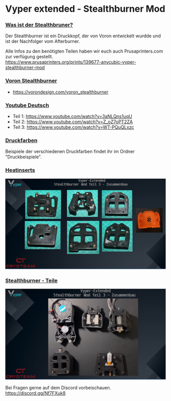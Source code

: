 # Vyper extended - Stealthburner Mod

### <u>Was ist der Stealthbruner?</u> 
  
Der Stealthburner ist ein Druckkopf, der von Voron entwickelt wurdde und ist der Nachfolger vom Afterburner.  
  
Alle Infos zu den benötigten Teilen haben wir euch auch Prusaprinters.com zur verfügung gestellt.  
https://www.prusaprinters.org/prints/139677-anycubic-vyper-stealthburner-mod  
  
  
### <u>Voron Stealthburner</u>  
- https://vorondesign.com/voron_stealthburner

### <u>Youtube Deutsch</u>
- Teil 1: https://www.youtube.com/watch?v=3aNLQns1uqU
- Teil 2: https://www.youtube.com/watch?v=Z_oZ7oPT2ZA
- Teil 3: https://www.youtube.com/watch?v=WT-PQuQLxzc

### <u>Druckfarben</u>  
  
Beispiele der verschiedenen Druckfarben findet ihr im Ordner "Druckbeispiele".  

### <u>Heatinserts</u>

<p align="left">
  <img src="./bilder/heatinserts.png" width="950" title="Heatinserts">
</p>  
  
  
### <u>Stealthburner - Teile</u>  
  
  <p align="left">
  <img src="./bilder/Stealthbruner_Teile.png" width="950" title="Heatinserts">
</p>
  
  
Bei Fragen gerne auf dem Discord vorbeischauen.  
https://discord.gg/Nf7FXuk8
